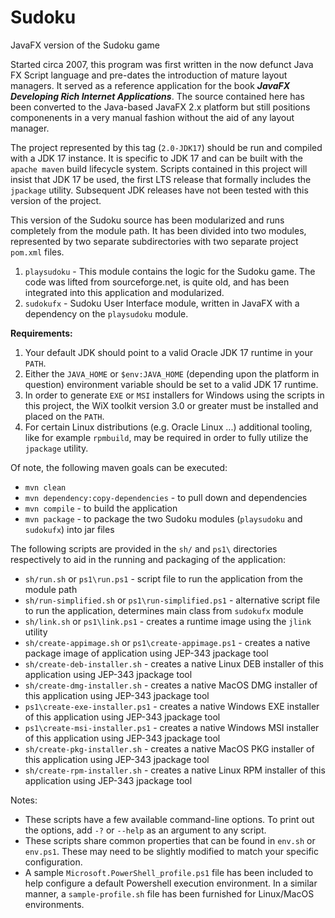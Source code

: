 # Sudoku

JavaFX version of the Sudoku game

Started circa 2007, this program was first written in the now defunct Java FX Script language and pre-dates the introduction of mature layout managers. It served as a reference application for the book **_JavaFX Developing Rich Internet Applications_**. The source contained here has been converted to the Java-based JavaFX 2.x platform but still positions componenents in a very manual fashion without the aid of any layout manager.

The project represented by this tag (```2.0-JDK17```) should be run and compiled with a JDK 17 instance.  It is specific to JDK 17 and can be built with the ```apache maven``` build lifecycle system. Scripts contained in this project will insist that JDK 17 be used, the first LTS release that formally includes the ```jpackage``` utility. Subsequent JDK releases have not been tested with this version of the project.

This version of the Sudoku source has been modularized and runs completely from the module path.  It has been divided into two modules, represented by two separate subdirectories with two separate project ```pom.xml``` files.
1. ```playsudoku``` - This module contains the logic for the Sudoku game.  The code was lifted from sourceforge.net, is quite old, and has been integrated into this application and modularized.
2. ```sudokufx``` - Sudoku User Interface module, written in JavaFX with a dependency on the ```playsudoku``` module.


**Requirements:**
1. Your default JDK should point to a valid Oracle JDK 17 runtime in your ```PATH```.
2. Either the ```JAVA_HOME``` or ```$env:JAVA_HOME``` (depending upon the platform in question) environment variable should be set to a valid JDK 17 runtime.
3. In order to generate ```EXE``` or ```MSI``` installers for Windows using the scripts in this project, the WiX toolkit version 3.0 or greater must be installed and placed on the ```PATH```.
4. For certain Linux distributions (e.g. Oracle Linux ...) additional tooling, like for example ```rpmbuild```, may be required in order to fully utilize the ```jpackage``` utility.

Of note, the following maven goals can be executed:

   - ```mvn clean```
   - ```mvn dependency:copy-dependencies``` - to pull down and dependencies
   - ```mvn compile``` - to build the application
   - ```mvn package``` - to package the two Sudoku modules (```playsudoku``` and ```sudokufx```) into jar files

   The following scripts are provided in the ```sh/``` and ```ps1\``` directories respectively to aid in the running and packaging of the application:
   - ```sh/run.sh``` or ```ps1\run.ps1``` - script file to run the application from the module path
   - ```sh/run-simplified.sh``` or ```ps1\run-simplified.ps1``` - alternative script file to run the application, determines main class from ```sudokufx``` module
   - ```sh/link.sh``` or ```ps1\link.ps1``` - creates a runtime image using the ```jlink``` utility
   - ```sh/create-appimage.sh``` or ```ps1\create-appimage.ps1``` - creates a native package image of application using JEP-343 jpackage tool
   - ```sh/create-deb-installer.sh``` - creates a native Linux DEB installer of this application using JEP-343 jpackage tool
   - ```sh/create-dmg-installer.sh``` - creates a native MacOS DMG installer of this application using JEP-343 jpackage tool
   - ```ps1\create-exe-installer.ps1``` - creates a native Windows EXE installer of this application using JEP-343 jpackage tool
   - ```ps1\create-msi-installer.ps1``` - creates a native Windows MSI installer of this application using JEP-343 jpackage tool
   - ```sh/create-pkg-installer.sh``` - creates a native MacOS PKG installer of this application using JEP-343 jpackage tool
   - ```sh/create-rpm-installer.sh``` - creates a native Linux RPM installer of this application using JEP-343 jpackage tool

Notes:
   - These scripts have a few available command-line options.  To print out
the options, add ```-?``` or ```--help``` as an argument to any script.
   - These scripts share common properties that can be found in ```env.sh``` or ```env.ps1```.  These may need to be slightly modified to match  your specific configuration.
   - A sample ```Microsoft.PowerShell_profile.ps1``` file has been included to help configure a default Powershell execution environment.   In a similar manner, a ```sample-profile.sh``` file has been furnished for Linux/MacOS environments.